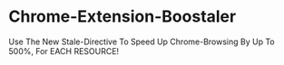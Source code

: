 # Chrome-Extension-Boostaler
Use The New Stale-Directive To Speed Up Chrome-Browsing By Up To 500%, For EACH RESOURCE!
